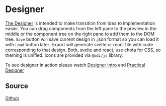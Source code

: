# Designer

[The Designer](https://designer.freenit.org/) is intended to make transition
from idea to implementation easier. You can drag components from the left pane
to the preview in the middle or the component tree on the right pane to add
them to the DOM tree. `Save` button will save current design in .json format so
you can load it with `Load` button later. Export will generate svelte or react
file with code corresponding to that design. Both, svelte and react, use chota
for CSS, so theming is unified. icons are provided via `@mdi/js` library.

To see designer in action please watch
[Designer Intro](https://www.youtube.com/watch?v=l1CD-84fs8k&list=PLpeJ1COhO5ak9X3UE85mlFZrrIxiPynKy)
and [Practical Designer](https://www.youtube.com/watch?v=5aapP8A0CHI&list=PLpeJ1COhO5ak9X3UE85mlFZrrIxiPynKy&index=2)

## Source
[Github](https://github.com/freenit-framework/designer)
